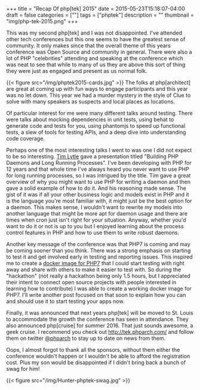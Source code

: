 +++
title = "Recap Of php[tek] 2015"
date = 2015-05-23T15:18:07-04:00
draft = false
categories = [""]
tags = ["phptek"]
description = ""
thumbnail = "img/php-tek-2015.png"
+++

This was my second php[tek] and I was not disappointed. I've attended other tech conferences but this one seems to have the greatest sense of community. It only makes since that the overall theme of this years conference was Open Source and community in general. There were also a lot of PHP "celebrities" attending and speaking at the conference which was neat to see that while to many of us they are above this sort of thing they were just as engaged and present as us normal folk.

{{< figure src="/img/phptek2015-cards.jpg" >}}
The folks at php[architect] are great at coming up with fun ways to engage participants and this year was no let down. This year we had a murder mystery in the style of Clue to solve with many speakers as suspects and local places as locations.

Of particular interest for me were many different talks around testing. There were talks about mocking dependencies in unit tests, using behat to generate code and tests for you, using phantomjs to speed up functional tests, a slew of tools for testing APIs, and a deep dive into understanding code coverage.

Perhaps one of the most interesting talks I went to was one I did not expect to be so interesting. <a href="https://twitter.com/tjlytle" target="_blank">Tim Lytle</a> gave a presentation titled "Building PHP Daemons and Long Running Processes". I've been developing with PHP for 12 years and that whole time I've always heard you never want to use PHP for long running processes, so I was intrigued by the title. Tim gave a great overview of why you might want to use PHP for writing a daemon and then gave a solid example of how to do it. And his reasoning made sense. The gist of it was if all your other business logic and models exist in PHP and it is the language you're most familiar with, it might just be the best option for a daemon. This makes sense, I wouldn't want to rewrite my models into another language that might be more apt for daemon usage and there are times when cron just isn't right for your situation. Anyway, whether you'd want to do it or not is up to you but I enjoyed learning about the process control features in PHP and how to use them to write robust daemons.

Another key message of the conference was that PHP7 is coming and may be coming sooner than you think. There was a strong emphasis on starting to test it and get involved early in testing and reporting issues. This inspired me to create a <a href="https://registry.hub.docker.com/u/silintl/php7/" target="_blank">docker image for PHP7</a> that I could start testing with right away and share with others to make it easier to test with. So during the "hackathon" (not really a hackathon being only 1.5 hours, but I appreciated their intent to connect open source projects with people interested in learning how to contribute) I was able to create a working docker image for PHP7. I'll write another post focused on that soon to explain how you can and should use it to start testing your apps now.

Finally, it was announced that next years php[tek] will be moved to St. Louis to accommodate the growth the conference has seen in attendance. They also announced php[cruise] for summer 2016. That just sounds awesome, a geek cruise. I recommend you check out <a href="http://tek.phparch.com/">http://tek.phparch.com/</a> and follow them on twitter <a href="https://twitter.com/phparch">@phparch</a> to stay up to date on news from them.

Oops, I almost forgot to thank all the sponsors, without them either the conference wouldn't happen or I wouldn't be able to afford the registration cost. Plus my son would be disappointed if I didn't bring back a bunch of swag for him!

{{< figure src="/img/Hunter-phptek-swag.jpg" >}}
